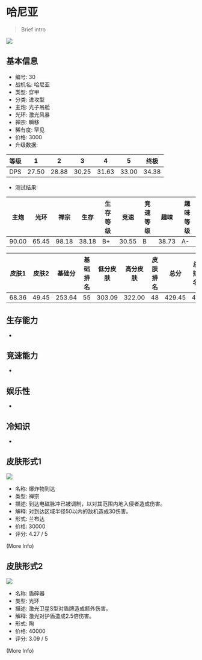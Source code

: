 # 哈尼亚

> Brief intro

<img src="/ships/ship_30.png" style={{zoom:1}}/>

## 基本信息

- 编号: 30
- 战机名: 哈尼亚
- 类型: 穿甲
- 分类: 进攻型
- 主炮: 光子吊舱
- 光环: 激光风暴
- 禅宗: 瞬移
- 稀有度: 罕见
- 价格: 3000
- 升级数据: 

| 等级 | 1 | 2 | 3 | 4 | 5 | 终极 |
|--|--|--|--|--|--|--|
| DPS | 27.50 | 28.88 | 30.25 | 31.63 | 33.00 | 34.38 |

- 测试结果: 

| 主炮 | 光环 | 禅宗 | 生存 | 生存等级 | 竞速 | 竞速等级 | 趣味 | 趣味等级 |
|--|--|--|--|--|--|--|--|--|
| 90.00 | 65.45 | 98.18 | 38.18 | B+ | 30.55 | B | 38.73 | A- |

| 皮肤1 | 皮肤2 | 基础分 | 基础排名 | 低分皮肤 | 高分皮肤 | 皮肤排名 | 总分 | 总排名 |
|--|--|--|--|--|--|--|--|--|
| 68.36 | 49.45 | 253.64 | 55 | 303.09 | 322.00 | 48 | 429.45 | 42 |

## 生存能力

-

## 竞速能力

-

## 娱乐性

-

## 冷知识

-

## 皮肤形式1

<img src="/ships/ship_30_apex_1.png" style={{zoom:1}}/>

- 名称: 爆炸物到达
- 类型: 禅宗
- 描述: 到达电磁脉冲已被调制，以对其范围内地入侵者造成伤害。
- 解释: 对到达区域半径50以内的敌机造成30伤害。
- 形式: 兰布达
- 价格: 30000
- 评分: 4.27 / 5

(More Info)

## 皮肤形式2

<img src="/ships/ship_30_apex_2.png" style={{zoom:1}}/>

- 名称: 盾碎器
- 类型: 光环
- 描述: 激光卫星S型对盾牌造成额外伤害。
- 解释: 激光对护盾造成2.5倍伤害。
- 形式: 陶
- 价格: 40000
- 评分: 3.09 / 5

(More Info)
